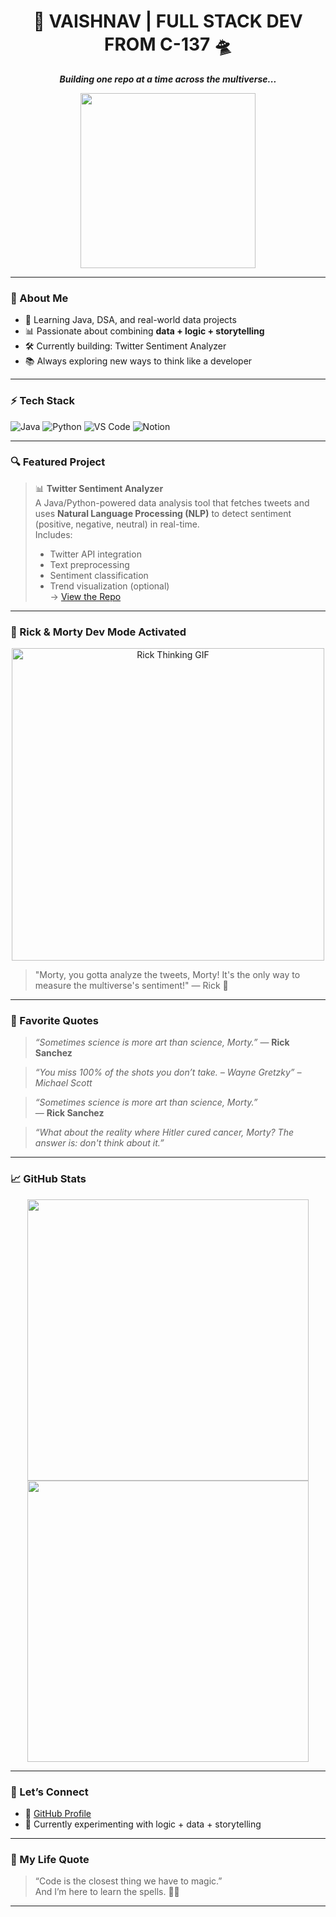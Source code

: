 <h1 align="center">🧪 VAISHNAV | FULL STACK DEV FROM C-137 🛸</h1>
<p align="center"><b><i>Building one repo at a time across the multiverse...</i></b></p>

<p align="center">
  <img src="https://media.giphy.com/media/l0MYt5jPR6QX5pnqM/giphy.gif" width="280" />
</p>

---

### 🧠 About Me

- 🌱 Learning Java, DSA, and real-world data projects  
- 📊 Passionate about combining **data + logic + storytelling**  
- 🛠 Currently building: Twitter Sentiment Analyzer  
- 📚 Always exploring new ways to think like a developer

---

### ⚡ Tech Stack

![Java](https://img.shields.io/badge/Java-%23ED8B00.svg?style=for-the-badge&logo=java&logoColor=white)
![Python](https://img.shields.io/badge/Python-3776AB.svg?style=for-the-badge&logo=python&logoColor=white)
![VS Code](https://img.shields.io/badge/VSCode-007ACC.svg?style=for-the-badge&logo=visual-studio-code&logoColor=white)
![Notion](https://img.shields.io/badge/Notion-000000.svg?style=for-the-badge&logo=notion&logoColor=white)

---

### 🔍 Featured Project

> 📊 **Twitter Sentiment Analyzer**  
> A Java/Python-powered data analysis tool that fetches tweets and uses **Natural Language Processing (NLP)** to detect sentiment (positive, negative, neutral) in real-time.  
> Includes:  
> - Twitter API integration  
> - Text preprocessing  
> - Sentiment classification  
> - Trend visualization (optional)  
> → [View the Repo](https://github.com/Vaishnavdines/twitter-analysis)

---

### 🧪 Rick & Morty Dev Mode Activated

<p align="center">
  <img src="https://raw.githubusercontent.com/saadeghi/files/main/rickmorty-thoughts.gif" width="500" alt="Rick Thinking GIF" />
</p>

> "Morty, you gotta analyze the tweets, Morty! It's the only way to measure the multiverse's sentiment!" — Rick 🧪

---

### 🧠 Favorite Quotes

> *“Sometimes science is more art than science, Morty.”* — **Rick Sanchez**

> *“You miss 100% of the shots you don’t take. – Wayne Gretzky” – Michael Scott*

> *“Sometimes science is more art than science, Morty.”*  
> — **Rick Sanchez**

> *“What about the reality where Hitler cured cancer, Morty? The answer is: don't think about it.”*

---

### 📈 GitHub Stats

<p align="center">
  <img src="https://github-readme-stats.vercel.app/api?username=Vaishnavdines&show_icons=true&theme=dracula" width="450"/>
  <img src="https://github-readme-streak-stats.herokuapp.com?user=Vaishnavdines&theme=dracula" width="450"/>
</p>

---

### 🔗 Let’s Connect

- 💼 [GitHub Profile](https://github.com/Vaishnavdines)  
- 🧪 Currently experimenting with logic + data + storytelling

---

### 💬 My Life Quote

> “Code is the closest thing we have to magic.”  
> And I’m here to learn the spells. 🧙‍♂️

---
